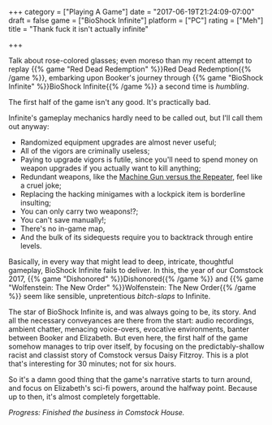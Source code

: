 +++
category = ["Playing A Game"]
date = "2017-06-19T21:24:09-07:00"
draft = false
game = ["BioShock Infinite"]
platform = ["PC"]
rating = ["Meh"]
title = "Thank fuck it isn't actually infinite"

+++

Talk about rose-colored glasses; even moreso than my recent attempt to replay {{% game "Red Dead Redemption" %}}Red Dead Redemption{{% /game %}}, embarking upon Booker's journey through {{% game "BioShock Infinite" %}}BioShock Infinite{{% /game %}} a second time is <i>humbling</i>.

The first half of the game isn't any good.  It's practically bad.

Infinite's gameplay mechanics hardly need to be called out, but I'll call them out anyway:

* Randomized equipment upgrades are almost never useful;
* All of the vigors are criminally useless;
* Paying to upgrade vigors is futile, since you'll need to spend money on weapon upgrades if you actually want to kill anything;
* Redundant weapons, like the <a href="http://bioshock.wikia.com/wiki/BioShock_Infinite_weapons#Triple_R_Machine_Gun_.2F_Repeater">Machine Gun versus the Repeater</a>, feel like a cruel joke;
* Replacing the hacking minigames with a lockpick item is borderline insulting;
* You can only carry two weapons!?;
* You can't save manually!;
* There's no in-game map,
* And the bulk of its sidequests require you to backtrack through entire levels.

Basically, in every way that might lead to deep, intricate, thoughtful gameplay, BioShock Infinite fails to deliver.  In this, the year of our Comstock 2017, {{% game "Dishonored" %}}Dishonored{{% /game %}} and {{% game "Wolfenstein: The New Order" %}}Wolfenstein: The New Order{{% /game %}} seem like sensible, unpretentious <i>bitch-slaps</i> to Infinite.

The star of BioShock Infinite is, and was always going to be, its story.  And all the necessary conveyances are there from the start: audio recordings, ambient chatter, menacing voice-overs, evocative environments, banter between Booker and Elizabeth.  But even here, the first half of the game somehow manages to trip over itself, by focusing on the predictably-shallow racist and classist story of Comstock versus Daisy Fitzroy.  This is a plot that's interesting for 30 minutes; not for six hours.

So it's a damn good thing that the game's narrative starts to turn around, and focus on Elizabeth's sci-fi powers, around the halfway point.  Because up to then, it's almost completely forgettable.

<i>Progress: Finished the business in Comstock House.</i>
